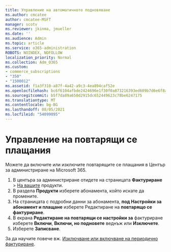 ```yaml
---
title: Управление на автоматичното подновяване
ms.author: cmcatee
author: cmcatee-MSFT
manager: scotv
ms.reviewer: jkinma, jmueller
ms.date: ''
ms.audience: Admin
ms.topic: article
ms.service: o365-administration
ROBOTS: NOINDEX, NOFOLLOW
localization_priority: Normal
ms.collection: Adm_O365
ms.custom:
- commerce_subscriptions
- "350"
- "1500012"
ms.assetid: f1a3f310-a87f-4a42-a9c3-4ea894caf52e
ms.openlocfilehash: bc6f6104afbde2424696e1f30f0a873216393ed609b7d6e6f8a651f30c01b7eb
ms.sourcegitcommit: b5f7da89a650d2915dc652449623c78be6247175
ms.translationtype: MT
ms.contentlocale: bg-BG
ms.lasthandoff: 08/05/2021
ms.locfileid: "54099095"
---
```

# <a name="manage-recurring-billing"></a>Управление на повтарящи се плащания

Можете да включите или изключите повтарящите се плащания в Център за администриране на Microsoft 365.
  
1. В центъра за администриране отидете на страницата **Фактуриране** \> [На вашите](https://go.microsoft.com/fwlink/p/?linkid=842054) продукти.
2. В раздела **Продукти** изберете абонамента, който искате да промените.
3. На страницата с подробни данни за абонамента, **под Настройки за абонамент и плащане** изберете Редактиране на **повтарящо се фактуриране**.
4. В екрана **Редактиране на повтарящи се настройки за** фактуриране изберете **Включи**, **Включи, но подновете** веднъж или **Изключете**.
5. Изберете **Записване**.

За да научите повече вж. [Изключване или включване на периодично фактуриране](https://docs.microsoft.com/microsoft-365/commerce/subscriptions/renew-your-subscription#turn-recurring-billing-off-or-on).